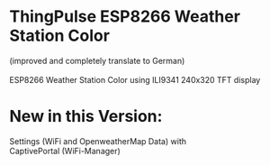 # ThingPulse ESP8266 Weather Station Color <br>
(improved and completely translate to German) <br><br> 
ESP8266 Weather Station Color using ILI9341 240x320 TFT display
# New in this Version: <br>
Settings (WiFi and OpenweatherMap Data) with <br>
CaptivePortal (WiFi-Manager)

